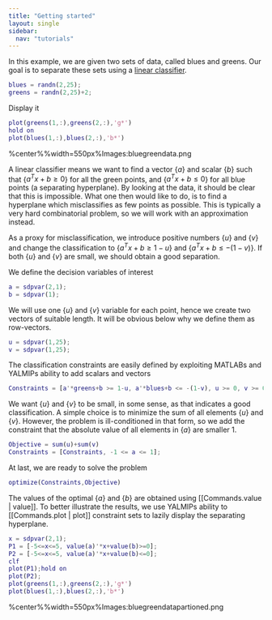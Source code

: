 ```yaml
---
title: "Getting started"
layout: single
sidebar:
  nav: "tutorials"
---
```


In this example, we are given two sets of data, called blues and greens. Our goal is to separate these sets using a [linear classifier](http://en.wikipedia.org/wiki/Linear_classifier).

````matlab
blues = randn(2,25);
greens = randn(2,25)+2;
````

Display it

````matlab
plot(greens(1,:),greens(2,:),'g*')
hold on
plot(blues(1,:),blues(2,:),'b*')
````
%center%%width=550px%Images:bluegreendata.png

A linear classifier means we want to find a vector {$a$} and scalar {$b$} such that {$a^Tx + b \geq 0$} for all the green points, and {$a^Tx+b\leq 0$} for all blue points (a separating hyperplane). By looking at the data, it should be clear that this is impossible. What one then would like to do, is to find a hyperplane which misclassifies as few points as possible. This is typically a very hard combinatorial problem, so we will work with an approximation instead.

As a proxy for misclassification, we introduce positive numbers {$u$} and {$v$} and change the classification to {$a^Tx+b\geq 1-u$} and {$a^Tx+b\leq -(1-v)$}. If both {$u$} and {$v$} are small, we should obtain a good separation.

We define the decision variables of interest

````matlab
a = sdpvar(2,1);
b = sdpvar(1);
```` 

We will use one {$u$} and {$v$} variable for each point, hence we create two vectors of suitable length. It will be obvious below why we define them as row-vectors.

````matlab
u = sdpvar(1,25);
v = sdpvar(1,25);
```` 

The classification constraints are easily defined by exploiting MATLABs and YALMIPs ability to add scalars and vectors

````matlab
Constraints = [a'*greens+b >= 1-u, a'*blues+b <= -(1-v), u >= 0, v >= 0]
````

We want {$u$} and {$v$} to be small, in some sense, as that indicates a good classification. A simple choice is to minimize the sum of all elements {$u$} and {$v$}. However, the problem is ill-conditioned in that form, so we add the constraint that the absolute value of all elements in {$a$} are smaller 1.

````matlab
Objective = sum(u)+sum(v)
Constraints = [Constraints, -1 <= a <= 1];
````

At last, we are ready to solve the problem

````matlab
optimize(Constraints,Objective)
````

The values of the optimal {$a$} and {$b$} are obtained using [[Commands.value | value]]. To better illustrate the results, we use YALMIPs ability to [[Commands.plot | plot]] constraint sets to lazily display the separating hyperplane.

````matlab
x = sdpvar(2,1);
P1 = [-5<=x<=5, value(a)'*x+value(b)>=0];
P2 = [-5<=x<=5, value(a)'*x+value(b)<=0];
clf
plot(P1);hold on
plot(P2);
plot(greens(1,:),greens(2,:),'g*')
plot(blues(1,:),blues(2,:),'b*')
````


%center%%width=550px%Images:bluegreendatapartioned.png
